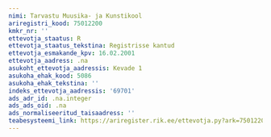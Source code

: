 ```yaml
---
nimi: Tarvastu Muusika- ja Kunstikool
ariregistri_kood: 75012200
kmkr_nr: ''
ettevotja_staatus: R
ettevotja_staatus_tekstina: Registrisse kantud
ettevotja_esmakande_kpv: 16.02.2001
ettevotja_aadress: .na
asukoht_ettevotja_aadressis: Kevade 1
asukoha_ehak_kood: 5086
asukoha_ehak_tekstina: ''
indeks_ettevotja_aadressis: '69701'
ads_adr_id: .na.integer
ads_ads_oid: .na
ads_normaliseeritud_taisaadress: ''
teabesysteemi_link: https://ariregister.rik.ee/ettevotja.py?ark=75012200&ref=rekvisiidid
---
```

